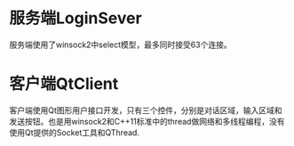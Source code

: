 <h1>服务端LoginSever</h1>
<p>服务端使用了winsock2中select模型，最多同时接受63个连接。</p>
<h1>客户端QtClient</h1>
<p>客户端使用Qt图形用户接口开发，只有三个控件，分别是对话区域，输入区域和发送按钮。也是用winsock2和C++11标准中的thread做网络和多线程编程，没有使用Qt提供的Socket工具和QThread.</p>

